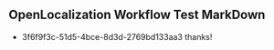 ## OpenLocalization Workflow Test MarkDown
* 3f6f9f3c-51d5-4bce-8d3d-2769bd133aa3 thanks!

<!--HONumber=Aug16_HO3-->


